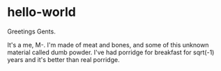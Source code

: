 # hello-world

Greetings Gents.

It's a me, M-. I'm made of meat and bones, and some of this unknown material called dumb powder.
I've had porridge for breakfast for sqrt(-1) years and it's better than real porridge.
